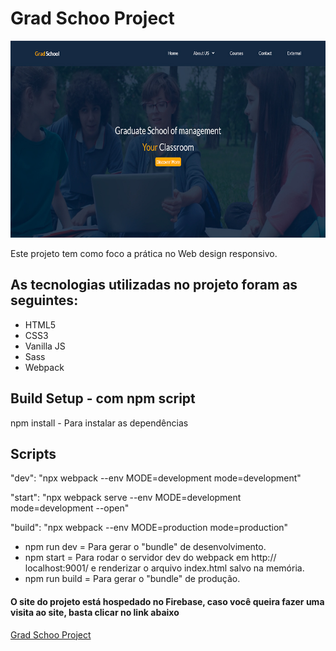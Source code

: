 # Grad Schoo Project

![Site Grad Schoo Project](https://github.com/ArturdaSilvaRezende/Grad-School-Project/blob/master/desktop.jpg)

Este projeto tem como foco a prática no Web design responsivo.

## As tecnologias utilizadas no projeto foram as seguintes:

* HTML5
* CSS3
* Vanilla JS
* Sass
* Webpack

## Build Setup - com npm script

npm install - Para instalar as dependências

## Scripts

"dev": "npx webpack --env MODE=development mode=development"

"start": "npx webpack serve --env MODE=development mode=development --open"

"build": "npx webpack --env MODE=production mode=production"

* npm run dev = Para gerar o "bundle" de desenvolvimento.
* npm start = Para rodar o servidor dev do webpack em http:// localhost:9001/ e renderizar o arquivo index.html salvo na memória.
* npm run build = Para gerar o "bundle" de produção.

#### O site do projeto está hospedado no Firebase, caso você queira fazer uma visita ao site, basta clicar no link abaixo

<a href="https://projeto-grad-school-3e43a.web.app/" target="_blank">Grad Schoo Project</a>
